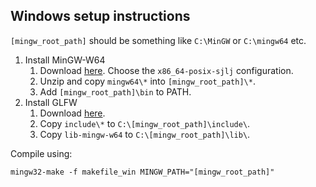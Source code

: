 ## Windows setup instructions

`[mingw_root_path]` should be something like `C:\MinGW` or `C:\mingw64` etc.

1. Install MinGW-W64
   1. Download [here](https://sourceforge.net/projects/mingw-w64/files/). Choose the `x86_64-posix-sjlj` configuration.
   2. Unzip and copy `mingw64\*` into `[mingw_root_path]\*`.
   3. Add `[mingw_root_path]\bin` to PATH.
3. Install GLFW
   1. Download [here](https://www.glfw.org/download).
   2. Copy `include\*` to `C:\[mingw_root_path]\include\`.
   3.  Copy `lib-mingw-w64`  to `C:\[mingw_root_path]\lib\`.

Compile using:
```
mingw32-make -f makefile_win MINGW_PATH="[mingw_root_path]"
```
